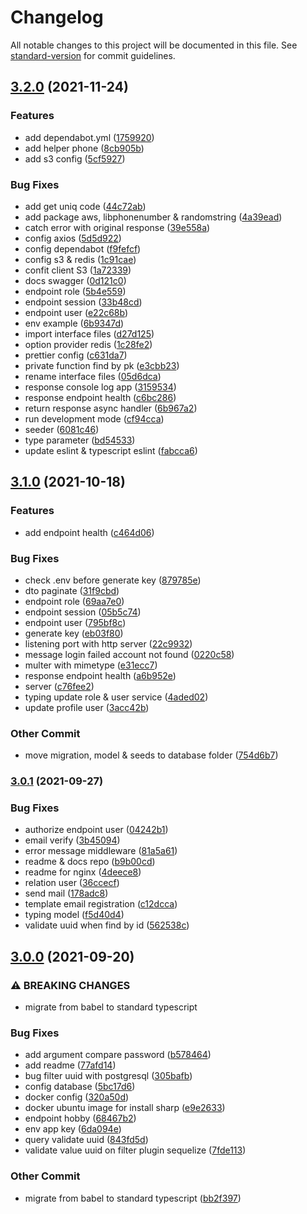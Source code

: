 # Changelog

All notable changes to this project will be documented in this file. See [standard-version](https://github.com/conventional-changelog/standard-version) for commit guidelines.

## [3.2.0](https://github.com/masb0ymas/expresso/compare/v3.1.0...v3.2.0) (2021-11-24)


### Features

* add dependabot.yml ([1759920](https://github.com/masb0ymas/expresso/commit/1759920e976e8c5480e7bab50f22ffbf7679c57c))
* add helper phone ([8cb905b](https://github.com/masb0ymas/expresso/commit/8cb905b3de9d93192204d056581f0f0f1c13d32f))
* add s3 config ([5cf5927](https://github.com/masb0ymas/expresso/commit/5cf5927a938103c901f0c456923bba430472aef6))


### Bug Fixes

* add get uniq code ([44c72ab](https://github.com/masb0ymas/expresso/commit/44c72abeee6e1c5da69c769e1ce9a6057cbab6d2))
* add package aws, libphonenumber & randomstring ([4a39ead](https://github.com/masb0ymas/expresso/commit/4a39ead9e4de59e616fc6cba5022a061a322feee))
* catch error with original response ([39e558a](https://github.com/masb0ymas/expresso/commit/39e558a73cd2d68d2da441956ed1e82fb5674296))
* config axios ([5d5d922](https://github.com/masb0ymas/expresso/commit/5d5d9221773d3706dcd044b24d2e2603a30cc7d9))
* config dependabot ([f9fefcf](https://github.com/masb0ymas/expresso/commit/f9fefcfc3aa741a826052f9ad28dcb3e22156110))
* config s3 & redis ([1c91cae](https://github.com/masb0ymas/expresso/commit/1c91cae0f7fbb130c6263d15db129c299d548a37))
* confit client S3 ([1a72339](https://github.com/masb0ymas/expresso/commit/1a72339d57cb1508e25ba7f71b87218bae0643fd))
* docs swagger ([0d121c0](https://github.com/masb0ymas/expresso/commit/0d121c08774adc271412940f341a5d01c51f8dc6))
* endpoint role ([5b4e559](https://github.com/masb0ymas/expresso/commit/5b4e559345f8741a93d888a345af5edb4e28e7a6))
* endpoint session ([33b48cd](https://github.com/masb0ymas/expresso/commit/33b48cd97da924ab2608d20d7abb0e3d98840fbb))
* endpoint user ([e22c68b](https://github.com/masb0ymas/expresso/commit/e22c68b9f8547d8e249a49f1c4939e0147275fdb))
* env example ([6b9347d](https://github.com/masb0ymas/expresso/commit/6b9347dbf549f474d10a440305462b95155e66c6))
* import interface files ([d27d125](https://github.com/masb0ymas/expresso/commit/d27d12518392dc7f2e2b52b454946b038cf323b9))
* option provider redis ([1c28fe2](https://github.com/masb0ymas/expresso/commit/1c28fe27660d502c9f000f7fdbd51ebdcc6ca3f9))
* prettier config ([c631da7](https://github.com/masb0ymas/expresso/commit/c631da79055e3bcefdd5abf648ab90deccd74f7a))
* private function find by pk ([e3cbb23](https://github.com/masb0ymas/expresso/commit/e3cbb2306c42c28c029d82321e8fdbd12c07e937))
* rename interface files ([05d6dca](https://github.com/masb0ymas/expresso/commit/05d6dca5e6f2de7190f6cfebfd0a9dae635d877a))
* response console log app ([3159534](https://github.com/masb0ymas/expresso/commit/315953426667a381179292bc8f023c907789d2b7))
* response endpoint health ([c6bc286](https://github.com/masb0ymas/expresso/commit/c6bc2866c902aaa46ee5812e0e997b737b6afa40))
* return response async handler ([6b967a2](https://github.com/masb0ymas/expresso/commit/6b967a2765581a9dc2ddc8a8395293a6a734414c))
* run development mode ([cf94cca](https://github.com/masb0ymas/expresso/commit/cf94cca11c788224c05833dcc74c84a55fb2466d))
* seeder ([6081c46](https://github.com/masb0ymas/expresso/commit/6081c46b3d0d73b0b4feebe92983a298eb2ff001))
* type parameter ([bd54533](https://github.com/masb0ymas/expresso/commit/bd54533fb473c26744898cb5dc562fb6adbba502))
* update eslint & typescript eslint ([fabcca6](https://github.com/masb0ymas/expresso/commit/fabcca67064bebc490d231eea8c4e322d8b34bb3))

## [3.1.0](https://github.com/masb0ymas/expresso/compare/v3.0.1...v3.1.0) (2021-10-18)


### Features

* add endpoint health ([c464d06](https://github.com/masb0ymas/expresso/commit/c464d067aa4c62d2a2edbd884c9b9a862910f2c3))


### Bug Fixes

* check .env before generate key ([879785e](https://github.com/masb0ymas/expresso/commit/879785ec4152ab9c55531f102223739a146f3d6b))
* dto paginate ([31f9cbd](https://github.com/masb0ymas/expresso/commit/31f9cbd13f98e966ecea44f4b05e607bedf689c0))
* endpoint role ([69aa7e0](https://github.com/masb0ymas/expresso/commit/69aa7e0174134cf6a72e39828463ece4b5b10f20))
* endpoint session ([05b5c74](https://github.com/masb0ymas/expresso/commit/05b5c749eb5806087085394ffc9973ba7d6a56b1))
* endpoint user ([795bf8c](https://github.com/masb0ymas/expresso/commit/795bf8c9307546bd96778000ebb139f108e05954))
* generate key ([eb03f80](https://github.com/masb0ymas/expresso/commit/eb03f80ac6ce1d9e6dbbdde605c9714c0d9b5393))
* listening port with http server ([22c9932](https://github.com/masb0ymas/expresso/commit/22c9932467ad6d4d1d85db726d2ab9b34447d279))
* message login failed account not found ([0220c58](https://github.com/masb0ymas/expresso/commit/0220c588089d58287db4b2b12b02964faccceb57))
* multer with mimetype ([e31ecc7](https://github.com/masb0ymas/expresso/commit/e31ecc77d47bef299c6ffb5a9b2f345f8f14c7fe))
* response endpoint health ([a6b952e](https://github.com/masb0ymas/expresso/commit/a6b952e82b286b35b3e48c59289ee5180f802c94))
* server ([c76fee2](https://github.com/masb0ymas/expresso/commit/c76fee209c3c29aee5777359d8318f14fe4bfd9a))
* typing update role & user service ([4aded02](https://github.com/masb0ymas/expresso/commit/4aded025f4bb30137edda66ca2295263df10fc09))
* update profile user ([3acc42b](https://github.com/masb0ymas/expresso/commit/3acc42bd99ea0d5898ae25130946e5c56940d59b))


### Other Commit

* move migration, model & seeds to database folder ([754d6b7](https://github.com/masb0ymas/expresso/commit/754d6b78f959c58b25e3a6e2085c396c2b814ff7))

### [3.0.1](https://github.com/masb0ymas/expresso/compare/v3.0.0...v3.0.1) (2021-09-27)


### Bug Fixes

* authorize endpoint user ([04242b1](https://github.com/masb0ymas/expresso/commit/04242b150866942954f5f64f0e40ad53381ae45a))
* email verify ([3b45094](https://github.com/masb0ymas/expresso/commit/3b45094942836ffb0e321f511d684cc35ede0c0a))
* error message middleware ([81a5a61](https://github.com/masb0ymas/expresso/commit/81a5a61a790b245b803f219cba42051c6d44ab75))
* readme & docs repo ([b9b00cd](https://github.com/masb0ymas/expresso/commit/b9b00cdd16a62854be9a4856b59b02a25c7db6c5))
* readme for nginx ([4deece8](https://github.com/masb0ymas/expresso/commit/4deece8139c65e4c6f1b26216af6656a4065821f))
* relation user ([36ccecf](https://github.com/masb0ymas/expresso/commit/36ccecf04be88005611758f129fda7895931ef9c))
* send mail ([178adc8](https://github.com/masb0ymas/expresso/commit/178adc8e422fe77b7d60639f2e59fe53c0cbc972))
* template email registration ([c12dcca](https://github.com/masb0ymas/expresso/commit/c12dccaddaec4ffd93dc6a04402deefd369281ce))
* typing model ([f5d40d4](https://github.com/masb0ymas/expresso/commit/f5d40d4e943eeb322764a0d492c55561502d3fb4))
* validate uuid when find by id ([562538c](https://github.com/masb0ymas/expresso/commit/562538c4716786d3c4f6d0af9e547b2003949629))

## [3.0.0](https://github.com/masb0ymas/expresso/compare/v2.25.1...v3.0.0) (2021-09-20)


### ⚠ BREAKING CHANGES

* migrate from babel to standard typescript

### Bug Fixes

* add argument compare password ([b578464](https://github.com/masb0ymas/expresso/commit/b57846433edb6c07b5aebe76abfca6e6de260d87))
* add readme ([77afd14](https://github.com/masb0ymas/expresso/commit/77afd1492b7ac3ab0bf1f5c453a8d4d195f4277c))
* bug filter uuid with postgresql ([305bafb](https://github.com/masb0ymas/expresso/commit/305bafb019512e969f6cd85c5b42d622466b393a))
* config database ([5bc17d6](https://github.com/masb0ymas/expresso/commit/5bc17d60217597bd222e2d33568b324d60eea27d))
* docker config ([320a50d](https://github.com/masb0ymas/expresso/commit/320a50d6fdf6457ad599bf34c639b70252d805e5))
* docker ubuntu image for install sharp ([e9e2633](https://github.com/masb0ymas/expresso/commit/e9e263322dc99d648e08ae1fe7d6aa6905ae629d))
* endpoint hobby ([68467b2](https://github.com/masb0ymas/expresso/commit/68467b228d7fe0ed0b391c6f136c79d56cd23b19))
* env app key ([6da094e](https://github.com/masb0ymas/expresso/commit/6da094eeb8841820c186500ece6009b1f306ba97))
* query validate uuid ([843fd5d](https://github.com/masb0ymas/expresso/commit/843fd5d498931e5db537e4c5013e1f3886d2b93b))
* validate value uuid on filter plugin sequelize ([7fde113](https://github.com/masb0ymas/expresso/commit/7fde1136667a13d477fa56842ed29075b20b4480))


### Other Commit

* migrate from babel to standard typescript ([bb2f397](https://github.com/masb0ymas/expresso/commit/bb2f3979d00bef55fdea7dd05627d89fb13c45a8))
